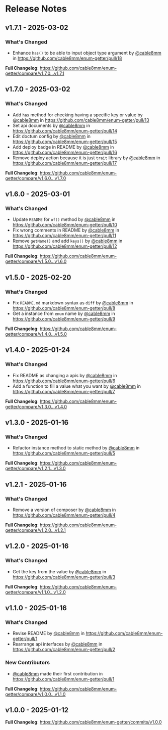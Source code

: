 # Release Notes

## v1.7.1 - 2025-03-02

### What's Changed

* Enhance `has()` to be able to input object type argument by [@cable8mm](https://github.com/cable8mm) in https://github.com/cable8mm/enum-getter/pull/18

**Full Changelog**: https://github.com/cable8mm/enum-getter/compare/v1.7.0...v1.7.1

## v1.7.0 - 2025-03-02

### What's Changed

* Add `has` method for checking having a specific key or value by [@cable8mm](https://github.com/cable8mm) in https://github.com/cable8mm/enum-getter/pull/13
* Set api documents by [@cable8mm](https://github.com/cable8mm) in https://github.com/cable8mm/enum-getter/pull/14
* Edit doctum config by [@cable8mm](https://github.com/cable8mm) in https://github.com/cable8mm/enum-getter/pull/15
* Add deploy badge in README by [@cable8mm](https://github.com/cable8mm) in https://github.com/cable8mm/enum-getter/pull/16
* Remove deploy action because it is just `trait` library by [@cable8mm](https://github.com/cable8mm) in https://github.com/cable8mm/enum-getter/pull/17

**Full Changelog**: https://github.com/cable8mm/enum-getter/compare/v1.6.0...v1.7.0

## v1.6.0 - 2025-03-01

### What's Changed

* Update `README` for `of()` method by [@cable8mm](https://github.com/cable8mm) in https://github.com/cable8mm/enum-getter/pull/10
* Fix wrong comments in README by [@cable8mm](https://github.com/cable8mm) in https://github.com/cable8mm/enum-getter/pull/11
* Remove `getName()` and add `keys()` by [@cable8mm](https://github.com/cable8mm) in https://github.com/cable8mm/enum-getter/pull/12

**Full Changelog**: https://github.com/cable8mm/enum-getter/compare/v1.5.0...v1.6.0

## v1.5.0 - 2025-02-20

### What's Changed

* Fix `README.md` markdown syntax as `diff` by [@cable8mm](https://github.com/cable8mm) in https://github.com/cable8mm/enum-getter/pull/8
* Get a instance from `enum` name by [@cable8mm](https://github.com/cable8mm) in https://github.com/cable8mm/enum-getter/pull/9

**Full Changelog**: https://github.com/cable8mm/enum-getter/compare/v1.4.0...v1.5.0

## v1.4.0 - 2025-01-24

### What's Changed

* Fix README as changing a apis by [@cable8mm](https://github.com/cable8mm) in https://github.com/cable8mm/enum-getter/pull/6
* Add a function to fill a value what you want by [@cable8mm](https://github.com/cable8mm) in https://github.com/cable8mm/enum-getter/pull/7

**Full Changelog**: https://github.com/cable8mm/enum-getter/compare/v1.3.0...v1.4.0

## v1.3.0 - 2025-01-16

### What's Changed

* Refactor instance method to static method by [@cable8mm](https://github.com/cable8mm) in https://github.com/cable8mm/enum-getter/pull/5

**Full Changelog**: https://github.com/cable8mm/enum-getter/compare/v1.2.1...v1.3.0

## v1.2.1 - 2025-01-16

### What's Changed

* Remove a version of composer by [@cable8mm](https://github.com/cable8mm) in https://github.com/cable8mm/enum-getter/pull/4

**Full Changelog**: https://github.com/cable8mm/enum-getter/compare/v1.2.0...v1.2.1

## v1.2.0 - 2025-01-16

### What's Changed

* Get the key from the value by [@cable8mm](https://github.com/cable8mm) in https://github.com/cable8mm/enum-getter/pull/3

**Full Changelog**: https://github.com/cable8mm/enum-getter/compare/v1.1.0...v1.2.0

## v1.1.0 - 2025-01-16

### What's Changed

* Revise README by [@cable8mm](https://github.com/cable8mm) in https://github.com/cable8mm/enum-getter/pull/1
* Rearrange api interfaces by [@cable8mm](https://github.com/cable8mm) in https://github.com/cable8mm/enum-getter/pull/2

### New Contributors

* [@cable8mm](https://github.com/cable8mm) made their first contribution in https://github.com/cable8mm/enum-getter/pull/1

**Full Changelog**: https://github.com/cable8mm/enum-getter/compare/v1.0.0...v1.1.0

## v1.0.0 - 2025-01-12

**Full Changelog**: https://github.com/cable8mm/enum-getter/commits/v1.0.0
